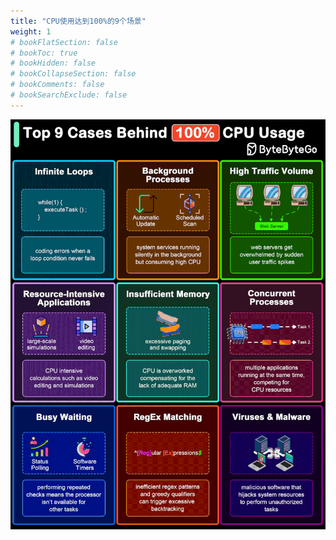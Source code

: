 ```yaml
---
title: "CPU使用达到100%的9个场景"
weight: 1
# bookFlatSection: false
# bookToc: true
# bookHidden: false
# bookCollapseSection: false
# bookComments: false
# bookSearchExclude: false
---
```


![云原生技术栈](/img/monitor/top-9-cases-behind-cpu-high-usage.gif)